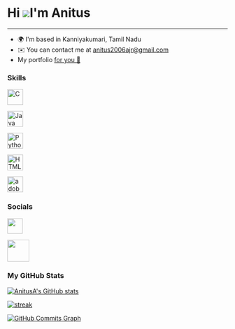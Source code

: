 # Hi ![](https://user-images.githubusercontent.com/18350557/176309783-0785949b-9127-417c-8b55-ab5a4333674e.gif)I'm Anitus #

------

- 🌍 I'm based in Kanniyakumari, Tamil Nadu
- ✉️ You can contact me at [anitus2006ajr@gmail.com](mailto:anitus2006ajr@gmail.com)
- My portfolio [for you 🫵 ](https://anitusa.github.io/Anitus-portfolio/)

<!--<p align="left"> <img src=" " /> </p>

<a href="" ></a>-->

### Skills

<p *align*="left">

<a href="https://docs.microsoft.com/en-us/cpp/?view=msvc-170" target="_blank" rel="noreferrer">

<img src="https://raw.githubusercontent.com/danielcranney/readme-generator/main/public/icons/skills/c-colored.svg" width="36" height="36" alt="C" /></a>

<a href="https://www.oracle.com/java/" target="_blank" rel="noreferrer">

<img src="https://raw.githubusercontent.com/danielcranney/readme-generator/main/public/icons/skills/java-colored.svg" width="36" height="36" alt="Java" /></a>

<a href="https://www.python.org/" target="_blank" rel="noreferrer">

<img src="https://raw.githubusercontent.com/danielcranney/readme-generator/main/public/icons/skills/python-colored.svg" width="36" height="36" alt="Python" /></a>

<a href="https://developer.mozilla.org/en-US/docs/Glossary/HTML5" target="_blank" rel="noreferrer">

<img src="https://raw.githubusercontent.com/danielcranney/readme-generator/main/public/icons/skills/html5-colored.svg" width="36" height="36" alt="HTML5" /></a>

<img src="https://img.icons8.com/doodle/48/adobe-photoshop.png" width="36" height="36" alt= "adobe-photoshop"/>

### Socials

<p *align*="left">

<a href="https://www.github.com/AnitusA" target="_blank" rel="noreferrer"> <picture> <source media="(prefers-color-scheme: dark)" srcset="https://raw.githubusercontent.com/danielcranney/readme-generator/main/public/icons/socials/github-dark.svg" /><source media="(prefers-color-scheme: light)" srcset="https://raw.githubusercontent.com/danielcranney/readme-generator/main/public/icons/socials/github.svg" /><img src="https://raw.githubusercontent.com/danielcranney/readme-generator/main/public/icons/socials/github.svg" width="35" height="35" /> </picture> </a>

<a href="https://www.instagram.com/a.anitus?igsh=ZDRkYTUzZ2F3ZXFv" target="_black" rel="noreferrer"> <picture> <source media="(prefers-color-scheme: dark)" srcset="https://img.icons8.com/lollipop/48/instagram-new.png" /> <source media="(prefers-color-scheme: light)" srcset="https://img.icons8.com/lollipop/48/instagram-new.png" /> <img width="50" height="50" src="https://img.icons8.com/lollipop/48/instagram-new.png" /> </picture> </a></p>
### My GitHub Stats

<a href="http://www.github.com/AnituA"><img src="https://github-readme-stats.vercel.app/api?username=AnitusA&show_icons=true&hide=&count_private=true&title_color=00fbff&&text_color=00fbff&icon_color=14b8a6&bg_color=1c1917&hide_border=true&show_icons=true" alt="AnitusA's GitHub stats" /></a>


<a href="http://www.github.com/AnitusA"><img src="https://github-readme-streak-stats.herokuapp.com/?user=AnitusA&stroke=00fbff&background=1c1917&ring=00fbff&fire=00fbff&currStreakNum=00fbff&currStreakLabel=00fbff&sideNums=00fbff&sideLabels=00fbff&dates=00fbff&hide_border=true" alt="streak" /></a>

<a href="http://www.github.com/Anitus"><img src="https://github-readme-activity-graph.vercel.app/graph?username=AnitusA&bg_color=1c1917&color=00fbff&&line=14b8a6&point=ffffff&area_color=1c1917&area=true&hide_border=true&custom_title=GitHub%20Commits%20Graph" alt="GitHub Commits Graph" /></a>

<!--a href="https://github.com/Anitus" align="left"><img src="https://github-readme-stats.vercel.app/api/top-langs/?username=AnitusA&langs_count=10&title_color=00fbff&&text_color=00fbff&&icon_color=00fbff&&bg_color=1c1917&hide_border=true&locale=en&custom_title=Top%20%Languages" alt="Top Languages" /></a>
